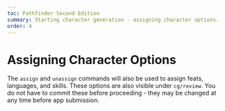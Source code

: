 ```yaml
---
toc: Pathfinder Second Edition
summary: Starting character generation - assigning character options.
order: 4
---
```


# Assigning Character Options

The `assign` and `unassign` commands will also be used to assign feats, languages, and skills. These options are also visible under `cg/review`. You do not have to commit these before proceeding - they may be changed at any time before app submission.
